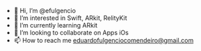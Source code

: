 - 👋 Hi, I’m @efulgencio
- 👀 I’m interested in Swift, ARkit, RelityKit
- 🌱 I’m currently learning ARkit
- 💞️ I’m looking to collaborate on Apps iOs
- 📫 How to reach me eduardofulgenciocomendeiro@gmail.com

<!---
efulgencio/efulgencio is a ✨ special ✨ repository because its `README.md` (this file) appears on your GitHub profile.
You can click the Preview link to take a look at your changes.
--->

